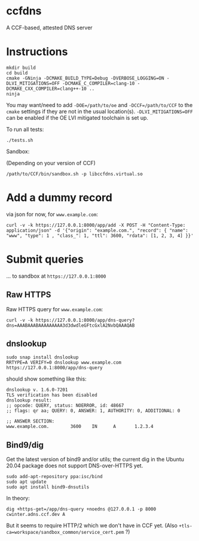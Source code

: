 # ccfdns

A CCF-based, attested DNS server

# Instructions

```
mkdir build
cd build
cmake -GNinja -DCMAKE_BUILD_TYPE=Debug -DVERBOSE_LOGGING=ON -DLVI_MITIGATIONS=OFF -DCMAKE_C_COMPILER=clang-10 -DCMAKE_CXX_COMPILER=clang++-10 ..
ninja
```

You may want/need to add `-DOE=/path/to/oe` and `-DCCF=/path/to/CCF` to the `cmake` settings if they are not in the usual location(s). `-DLVI_MITIGATIONS=OFF` can be enabled if the OE LVI mitigated toolchain is set up.

To run all tests:

```
./tests.sh
```

Sandbox:

(Depending on your version of CCF)

```
/path/to/CCF/bin/sandbox.sh -p libccfdns.virtual.so
```

# Add a dummy record

via json for now, for `www.example.com`:

```
curl -v -k https://127.0.0.1:8000/app/add -X POST -H "Content-Type: application/json" -d '{"origin": "example.com.", "record": { "name": "www", "type": 1 , "class_": 1, "ttl": 3600, "rdata": [1, 2, 3, 4] }}'
```


# Submit queries

... to sandbox at `https://127.0.0.1:8000`

## Raw HTTPS

Raw HTTPS query for `www.example.com`:

```
curl -v -k https://127.0.0.1:8000/app/dns-query?dns=AAABAAABAAAAAAAAA3d3dwdleGFtcGxlA2NvbQAAAQAB
```

##  dnslookup

```
sudo snap install dnslookup
RRTYPE=A VERIFY=0 dnslookup www.example.com https://127.0.0.1:8000/app/dns-query
```

should show something like this:

```
dnslookup v. 1.6.0-7201
TLS verification has been disabled
dnslookup result:
;; opcode: QUERY, status: NOERROR, id: 48667
;; flags: qr aa; QUERY: 0, ANSWER: 1, AUTHORITY: 0, ADDITIONAL: 0

;; ANSWER SECTION:
www.example.com.        3600    IN      A       1.2.3.4
```


## Bind9/dig

Get the latest version of bind9 and/or utils; the current dig in the Ubuntu 20.04 package does not support DNS-over-HTTPS yet.

```
sudo add-apt-repository ppa:isc/bind
sudo apt update
sudo apt install bind9-dnsutils
```

In theory:

```
dig +https-get=/app/dns-query +noedns @127.0.0.1 -p 8000 cwinter.adns.ccf.dev A
```

But it seems to require HTTP/2 which we don't have in CCF yet. (Also `+tls-ca=workspace/sandbox_common/service_cert.pem` ?)
